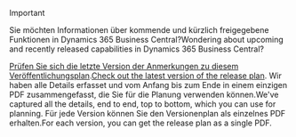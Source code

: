 > [!IMPORTANT]
>
> <span data-ttu-id="81bbd-101">Sie möchten Informationen über kommende und kürzlich freigegebene Funktionen in Dynamics 365 Business Central?</span><span class="sxs-lookup"><span data-stu-id="81bbd-101">Wondering about upcoming and recently released capabilities in Dynamics 365 Business Central?</span></span>
>
> <span data-ttu-id="81bbd-102">[Prüfen Sie sich die letzte Version der Anmerkungen zu diesem Veröffentlichungsplan](/dynamics365/release-plans/index).</span><span class="sxs-lookup"><span data-stu-id="81bbd-102">[Check out the latest version of the release plan](/dynamics365/release-plans/index).</span></span> <span data-ttu-id="81bbd-103">Wir haben alle Details erfasset und vom Anfang bis zum Ende in einem einzigen PDF zusammengefasst, die Sie für die Planung verwenden können.</span><span class="sxs-lookup"><span data-stu-id="81bbd-103">We've captured all the details, end to end, top to bottom, which you can use for planning.</span></span> <span data-ttu-id="81bbd-104">Für jede Version können Sie den Versionenplan als einzelnes PDF erhalten.</span><span class="sxs-lookup"><span data-stu-id="81bbd-104">For each version, you can get the release plan as a single PDF.</span></span>  
